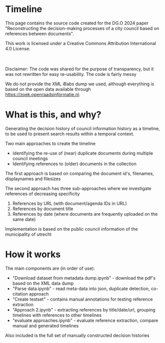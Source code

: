 # Timeline

This page contains the source code created for the DG.O 2024 paper "Reconstructing the decision-making processes of a city council based on references between documents".

This work is licensed under a Creative Commons Attribution International 4.0 License.

\
\
Disclaimer: The code was shared for the purpose of transparency, but it was not rewritten for easy re-usability. The code is fairly messy

We do not provide the XML iBabs dump we used, although everything is based on the open data available through https://zoek.openraadsinformatie.nl.


# What is this, and why?

Generating the decision history of council information history as a timeline, to be used to present search results within a temporal context.

Two main approaches to create the timeline
* Identifying the re-use of (near) duplicate documents during multiple council meetings
* Identifying references to (older) documents in the collection

The first approach is based on comparing the document id's, filenames, displaynames and filesizes

The second approach has three sub-approaches where we investigate references of decreasing specificity
1) References by URL (with document/agenda IDs in URL)
2) References by document title
3) References by date (where documents are frequently uploaded on the same date)

Implementation is based on the public council information of the municipality of utrecht


# How it works

The main components are (in order of use):

* "Download dataset from metadata dump.ipynb" - download the pdf's based on the XML data dump
* "Parse data.ipynb" - read meta-data into json, duplicate detection, co-citation approach
* "Create testset" - contains manual annotations for testing reference extraction
* "Approach 2.ipynb" - extracting references by title/date/url, grouping timelines with references to other timelines
* "evaluate approaches.ipynb" - evaluate reference extraction, compare manual and generated timelines

Also included is the full set of manually constructed decision histories